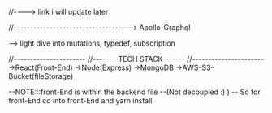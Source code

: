 //---->
link i will update later

//----------------------------------->
Apollo-Graphql

--> light dive into mutations, typedef, subscription

//----------------------
//--------TECH STACK-------
//----------------------
->React(Front-End)
->Node(Express) 
->MongoDB 
->AWS-S3-Bucket(fileStorage)

--NOTE:::front-End is within the backend file --(Not decoupled :) )
-- So for front-End cd into front-End and yarn install